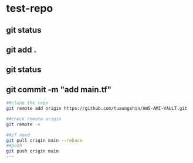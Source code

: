 # **test-repo**


git status
---
git add .
---
git status
---
git commit -m "add main.tf"
---
```bash 
##clone the repo
git remote add origin https://github.com/tuaungshin/AWS-AMI-VAULT.git

##check remote origin 
git remote -v

##if need
git pull origin main --rebase
##push 
git push origin main
---
